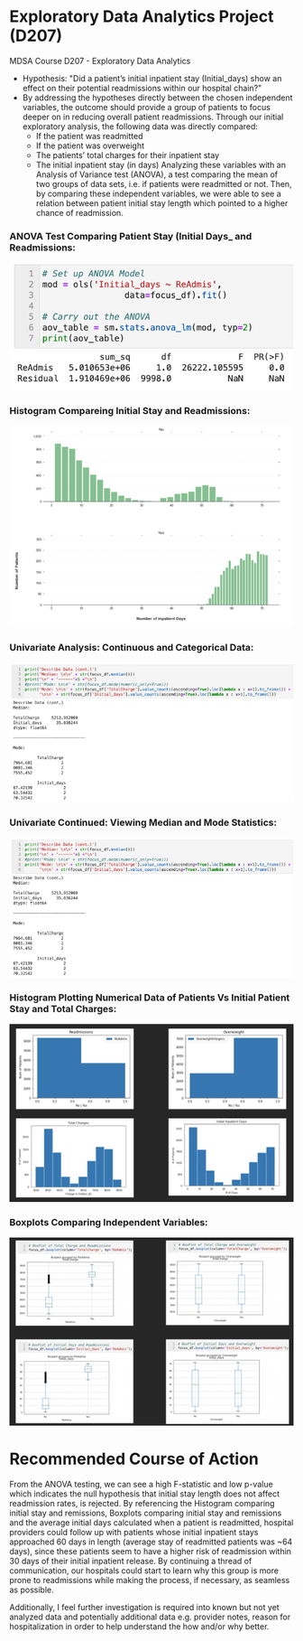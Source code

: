 # Exploratory Data Analytics Project (D207)
MDSA Course D207 - Exploratory Data Analytics
- Hypothesis: "Did a patient’s initial inpatient stay (Initial_days) show an effect on their potential readmissions within our hospital chain?"
- By addressing the hypotheses directly between the chosen independent variables, the outcome should provide a group of patients to focus deeper on in reducing overall patient readmissions.  Through our initial exploratory analysis, the following data was directly compared:
  - If the patient was readmitted
  - If the patient was overweight
  -	The patients’ total charges for their inpatient stay
  -	The initial inpatient stay (in days) 
Analyzing these variables with an Analysis of Variance test (ANOVA), a test comparing the mean of two groups of data sets, i.e. if patients were readmitted or not.  Then, by comparing these independent variables, we were able to see a relation between patient initial stay length which pointed to a higher chance of readmission.



### ANOVA Test Comparing Patient Stay (Initial Days_ and Readmissions:

![alt text](https://github.com/jasonewillis/D207ExploratoryDataAnalytics/blob/19b0a6e39b5e83f9af7ff371fed6456a33973742/D207_ANOVA.png?raw=true "ANOVA")


### Histogram Compareing Initial Stay and Readmissions: 

![alt text](https://github.com/jasonewillis/D207ExploratoryDataAnalytics/blob/19b0a6e39b5e83f9af7ff371fed6456a33973742/D207HistogramCompareInitialStayAndReadmins.png?raw=true "Histogram")

### Univariate Analysis: Continuous and Categorical Data: 

![alt text](https://github.com/jasonewillis/D207ExploratoryDataAnalytics/blob/19b0a6e39b5e83f9af7ff371fed6456a33973742/D207_UnivariateAnalysisContViewingMedianAndModeStatistics.png?raw=true "Histogram")

### Univariate Continued: Viewing Median and Mode Statistics: 

![alt text](https://github.com/jasonewillis/D207ExploratoryDataAnalytics/blob/19b0a6e39b5e83f9af7ff371fed6456a33973742/D207_UnivariateAnalysisContViewingMedianAndModeStatistics.png?raw=true "Histogram")

### Histogram Plotting Numerical Data of Patients Vs Initial Patient Stay and Total Charges: 

![alt text](https://github.com/jasonewillis/D207ExploratoryDataAnalytics/blob/19b0a6e39b5e83f9af7ff371fed6456a33973742/D207HistogramsPlottingNumericalDataOfPatientsVsInitialInpatientStayAndTotalCharges.png?raw=true "Histogram")


### Boxplots Comparing Independent Variables: 

![alt text](https://github.com/jasonewillis/D207ExploratoryDataAnalytics/blob/19b0a6e39b5e83f9af7ff371fed6456a33973742/D207BoxplotsVisualizingComparisonsBetweenIndependentVariables.png?raw=true "Histogram")


# Recommended Course of Action
From the ANOVA testing, we can see a high F-statistic and low p-value which indicates the null hypothesis that initial stay length does not affect readmission rates, is rejected.  By referencing the Histogram comparing initial stay and remissions, Boxplots comparing initial stay and remissions and the average initial days calculated when a patient is readmitted, hospital providers could follow up with patients whose initial inpatient stays approached 60 days in length (average stay of readmitted patients was ~64 days), since these patients seem to have a higher risk of readmission within 30 days of their initial inpatient release.  By continuing a thread of communication, our hospitals could start to learn why this group is more prone to readmissions while making the process, if necessary, as seamless as possible.  

Additionally, I feel further investigation is required into known but not yet analyzed data and potentially additional data e.g. provider notes, reason for hospitalization in order to help understand the how and/or why better.  


